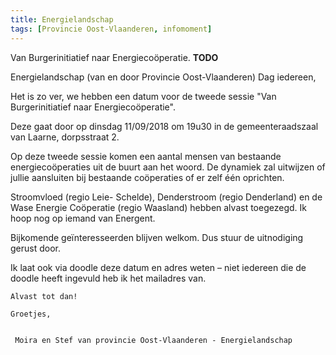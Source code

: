 ```yaml
---
title: Energielandschap
tags: [Provincie Oost-Vlaanderen, infomoment]
---
```


Van Burgerinitiatief naar Energiecoöperatie. **TODO**



Energielandschap (van en door Provincie Oost-Vlaanderen) 
Dag iedereen,


 Het is zo ver, we hebben een datum voor de tweede sessie "Van Burgerinitiatief
 naar Energiecoöperatie".

 Deze gaat door op dinsdag 11/09/2018 om 19u30 in de gemeenteraadszaal van
 Laarne, dorpsstraat 2.


  Op deze tweede sessie komen een aantal mensen van bestaande
  energiecoöperaties uit de buurt aan het woord. De dynamiek zal uitwijzen of
  jullie aansluiten bij bestaande coöperaties of er zelf één oprichten. 

  Stroomvloed (regio Leie- Schelde), Denderstroom (regio Denderland) en de Wase
  Energie Coöperatie (regio Waasland) hebben alvast toegezegd. Ik hoop nog op
  iemand van Energent.


   Bijkomende geïnteresseerden blijven welkom. Dus stuur de uitnodiging gerust
   door.

   Ik laat ook via doodle deze datum en adres weten – niet iedereen die de
   doodle heeft ingevuld heb ik het mailadres van.


    Alvast tot dan!

    Groetjes,


     Moira en Stef van provincie Oost-Vlaanderen - Energielandschap
